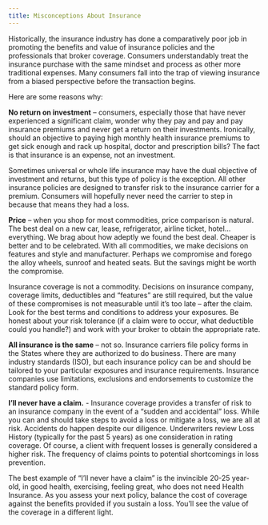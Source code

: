 ```yaml
---
title: Misconceptions About Insurance
---
```


Historically, the insurance industry has done a comparatively poor job in promoting the benefits and value of insurance policies and the professionals that broker coverage. Consumers understandably treat the insurance purchase with the same mindset and process as other more traditional expenses. Many consumers fall into the trap of viewing insurance from a biased perspective before the transaction begins.

Here are some reasons why:

**No return on investment** – consumers, especially those that have never experienced a significant claim, wonder why they pay and pay and pay insurance premiums and never get a return on their investments. Ironically, should an objective to paying high monthly health insurance premiums to get sick enough and rack up hospital, doctor and prescription bills? The fact is that insurance is an expense, not an investment.

Sometimes universal or whole life insurance may have the dual objective of investment and returns, but this type of policy is the exception. All other insurance policies are designed to transfer risk to the insurance carrier for a premium. Consumers will hopefully never need the carrier to step in because that means they had a loss.

**Price** – when you shop for most commodities, price comparison is natural. The best deal on a new car, lease, refrigerator, airline ticket, hotel…everything. We brag about how adeptly we found the best deal. Cheaper is better and to be celebrated. With all commodities, we make decisions on features and style and manufacturer. Perhaps we compromise and forego the alloy wheels, sunroof and heated seats. But the savings might be worth the compromise.

Insurance coverage is not a commodity. Decisions on insurance company, coverage limits, deductibles and “features” are still required, but the value of these compromises is not measurable until it’s too late – after the claim. Look for the best terms and conditions to address your exposures. Be honest about your risk tolerance (if a claim were to occur, what deductible could you handle?) and work with your broker to obtain the appropriate rate.

**All insurance is the same** – not so. Insurance carriers file policy forms in the States where they are authorized to do business. There are many industry standards (ISO), but each insurance policy can be and should be tailored to your particular exposures and insurance requirements. Insurance companies use limitations, exclusions and endorsements to customize the standard policy form.

**I’ll never have a claim.** - Insurance coverage provides a transfer of risk to an insurance company in the event of a “sudden and accidental” loss. While you can and should take steps to avoid a loss or mitigate a loss, we are all at risk. Accidents do happen despite our diligence. Underwriters review Loss History (typically for the past 5 years) as one consideration in rating coverage. Of course, a client with frequent losses is generally considered a higher risk. The frequency of claims points to potential shortcomings in loss prevention.

The best example of “I’ll never have a claim” is the invincible 20-25 year-old, in good health, exercising, feeling great, who does not need Health Insurance. As you assess your next policy, balance the cost of coverage against the benefits provided if you sustain a loss. You’ll see the value of the coverage in a different light.
